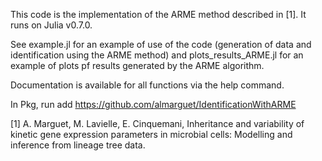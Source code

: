 This code is the implementation of the ARME method described in [1]. It runs on Julia v0.7.0.

See example.jl for an example of use of the code (generation of data and identification using the ARME method) and plots_results_ARME.jl for an example of plots pf results generated by the ARME algorithm.

Documentation is available for all functions via the help command.

In Pkg, run 
    add https://github.com/almarguet/IdentificationWithARME

[1] A. Marguet, M. Lavielle, E. Cinquemani, Inheritance and variability of kinetic gene expression parameters in microbial cells: Modelling and inference from lineage tree data.


